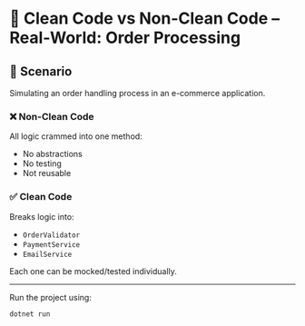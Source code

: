 # 🛒 Clean Code vs Non-Clean Code – Real-World: Order Processing

## 🧪 Scenario
Simulating an order handling process in an e-commerce application.

### ❌ Non-Clean Code
All logic crammed into one method:
- No abstractions
- No testing
- Not reusable

### ✅ Clean Code
Breaks logic into:
- `OrderValidator`
- `PaymentService`
- `EmailService`

Each one can be mocked/tested individually.

---

Run the project using:

```bash
dotnet run
